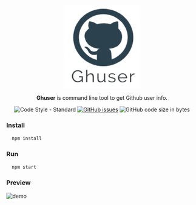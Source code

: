 <div align="center">
  <img src="./ghuser.png" width="200px" height="220px" alt="Ghuser logo">
  <br />
  <p><b>Ghuser</b> is command line tool to get Github user info.</p>
  <img alt="Code Style - Standard" src="https://img.shields.io/badge/style-standard-brightgreen?style=for-the-badge">
  <a href="https://github.com/rajkharvar/ghuser/issues"><img alt="GitHub issues" src="https://img.shields.io/github/issues/rajkharvar/ghuser?style=for-the-badge"></a>
  <img alt="GitHub code size in bytes" src="https://img.shields.io/github/languages/code-size/rajkharvar/ghuser?style=for-the-badge">
  <!-- <p>Demo:</p>
  <img src="./demo.png" alt="Ghuser demo"> -->
</div>

### Install

```js
  npm install
```

### Run

```js
  npm start
```

### Preview

<img src="https://i.ibb.co/nLgQVbZ/demo.png" alt="demo" border="0" />

